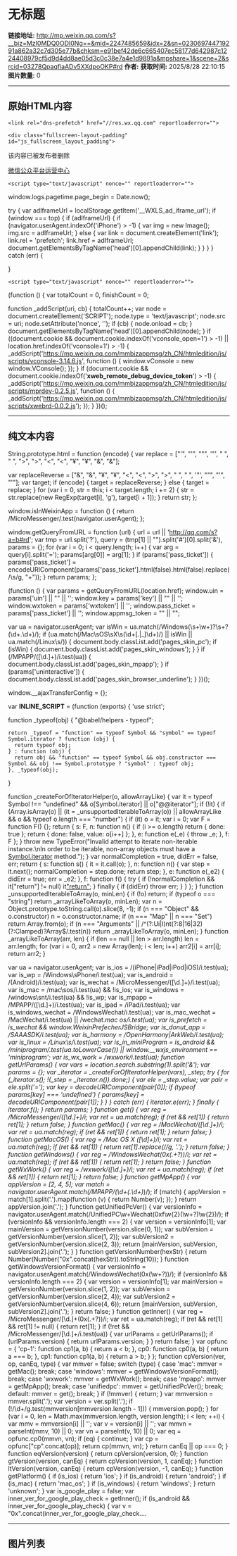 # 无标题

**链接地址:** http://mp.weixin.qq.com/s?__biz=MzI0MDQ0ODI0Ng==&mid=2247485659&idx=2&sn=023069744719291a862a32c7d305e77b&chksm=e91bef42de6c665407ec58177d642987c1224408979cf5d9d4dd8ae05d3c0c38e7a4e1d9891a&mpshare=1&scene=2&srcid=03278QpaqfiaADv5XXdpoOKP#rd
**作者:** 
**获取时间:** 2025/8/28 22:10:15
**图片数量:** 0

---

## 原始HTML内容


    
    <link rel="dns-prefetch" href="//res.wx.qq.com" reportloaderror="">
<link rel="dns-prefetch" href="//mmbiz.qpic.cn" reportloaderror="">
<link rel="dns-prefetch" href="//mpcdn.qpic.cn" reportloaderror="">
<link rel="dns-prefetch" href="//mpcdn.weixin.qq.com" reportloaderror="">
<link rel="dns-prefetch" href="//file.daihuo.qq.com" reportloaderror="">
<link rel="dns-prefetch" href="//wxa.wxs.qq.com" reportloaderror="">
<link rel="shortcut icon" type="image/x-icon" href="//res.wx.qq.com/a/wx_fed/assets/res/NTI4MWU5.ico" reportloaderror="">
<link rel="mask-icon" href="//res.wx.qq.com/a/wx_fed/assets/res/MjliNWVm.svg" color="#4C4C4C" reportloaderror="">
<link rel="apple-touch-icon-precomposed" href="//res.wx.qq.com/a/wx_fed/assets/res/OTE0YTAw.png" reportloaderror="">
<script type="text/javascript" nonce="" reportloaderror="">
String.prototype.html = function (encode) {
  var replace = ["&#39;", "'", "&quot;", '"', "&nbsp;", " ", "&gt;", ">", "&lt;", "<", "&yen;", "¥", "&amp;", "&"];
 
 
 
 
 
  
  var replaceReverse = ["&", "&amp;", "¥", "&yen;", "<", "&lt;", ">", "&gt;", " ", "&nbsp;", '"', "&quot;", "'", "&#39;"];
  var target;
  if (encode) {
    target = replaceReverse;
  } else {
    target = replace;
  }
  for (var i = 0, str = this; i < target.length; i += 2) {
    str = str.replace(new RegExp(target[i], 'g'), target[i + 1]);
  }
  return str;
};

window.isInWeixinApp = function () {
  return /MicroMessenger/.test(navigator.userAgent);
};

window.getQueryFromURL = function (url) {
  url = url || 'http://qq.com/s?a=b#rd';
  var tmp = url.split('?'),
    query = (tmp[1] || "").split('#')[0].split('&'),
    params = {};
  for (var i = 0; i < query.length; i++) {
    var arg = query[i].split('=');
    params[arg[0]] = arg[1];
  }
  if (params['pass_ticket']) {
    params['pass_ticket'] = encodeURIComponent(params['pass_ticket'].html(false).html(false).replace(/\s/g, "+"));
  }
  return params;
};


(function () {
  var params = getQueryFromURL(location.href);
  window.uin = params['uin'] || "" || '';
  window.key = params['key'] || "" || '';
  window.wxtoken = params['wxtoken'] || '';
  window.pass_ticket = params['pass_ticket'] || '';
  window.appmsg_token = "" || "";

  var ua = navigator.userAgent;
  var isWin = ua.match(/Windows(\s+\w+)?\s+?(\d+\.\d+)/);
  if (ua.match(/Mac\sOS\sX\s(\d+[\.|_]\d+)/) || isWin || ua.match(/Linux\s/)) {
    document.body.classList.add('pages_skin_pc');
    if (isWin) {
      document.body.classList.add('pages_skin_windows');
    }
  }
  if (/MPAPP\/([\d\.]+)/i.test(ua)) {
    document.body.classList.add('pages_skin_mpapp');
  }
  if (params['uninteractive']) {
    document.body.classList.add('pages_skin_browser_underline');
  }
})();
</script>
<script type="text/javascript" nonce="" reportloaderror="">
window.__ajaxTransferConfig = {};
</script>
    <div class="fullscreen-layout-padding" id="js_fullscreen_layout_padding">
  <div class="fullscreen-layout-padding__content">
    
  </div>
</div>
    
<script type="text/javascript" nonce="" reportloaderror="">var __INLINE_SCRIPT__ = (function (exports) {
  'use strict';

  function _typeof(obj) {
    "@babel/helpers - typeof";

    return _typeof = "function" == typeof Symbol && "symbol" == typeof Symbol.iterator ? function (obj) {
      return typeof obj;
    } : function (obj) {
      return obj && "function" == typeof Symbol && obj.constructor === Symbol && obj !== Symbol.prototype ? "symbol" : typeof obj;
    }, _typeof(obj);
  }

  function _createForOfIteratorHelper(o, allowArrayLike) { var it = typeof Symbol !== "undefined" && o[Symbol.iterator] || o["@@iterator"]; if (!it) { if (Array.isArray(o) || (it = _unsupportedIterableToArray(o)) || allowArrayLike && o && typeof o.length === "number") { if (it) o = it; var i = 0; var F = function F() {}; return { s: F, n: function n() { if (i >= o.length) return { done: true }; return { done: false, value: o[i++] }; }, e: function e(_e) { throw _e; }, f: F }; } throw new TypeError("Invalid attempt to iterate non-iterable instance.\nIn order to be iterable, non-array objects must have a [Symbol.iterator]() method."); } var normalCompletion = true, didErr = false, err; return { s: function s() { it = it.call(o); }, n: function n() { var step = it.next(); normalCompletion = step.done; return step; }, e: function e(_e2) { didErr = true; err = _e2; }, f: function f() { try { if (!normalCompletion && it["return"] != null) it["return"](); } finally { if (didErr) throw err; } } }; }
  function _unsupportedIterableToArray(o, minLen) { if (!o) return; if (typeof o === "string") return _arrayLikeToArray(o, minLen); var n = Object.prototype.toString.call(o).slice(8, -1); if (n === "Object" && o.constructor) n = o.constructor.name; if (n === "Map" || n === "Set") return Array.from(o); if (n === "Arguments" || /^(?:Ui|I)nt(?:8|16|32)(?:Clamped)?Array$/.test(n)) return _arrayLikeToArray(o, minLen); }
  function _arrayLikeToArray(arr, len) { if (len == null || len > arr.length) len = arr.length; for (var i = 0, arr2 = new Array(len); i < len; i++) arr2[i] = arr[i]; return arr2; }
  
  
  var ua = navigator.userAgent;
  var is_ios = /(iPhone|iPad|iPod|iOS)/i.test(ua);
  var is_wp = /Windows\sPhone/i.test(ua);
  var is_android = /(Android)/i.test(ua);
  var is_wechat = /MicroMessenger\/([\d\.]+)/i.test(ua);
  var is_mac = /mac\sos/i.test(ua) && !is_ios;
  var is_windows = /windows\snt/i.test(ua) && !is_wp;
  var is_mpapp = /MPAPP\/([\d\.]+)/i.test(ua);
  var is_ipad = /iPad/i.test(ua);
  var is_windows_wechat = /WindowsWechat/i.test(ua);
  var is_mac_wechat = /MacWechat/i.test(ua) || /wechat.*mac os/i.test(ua);
  var is_prefetch = is_wechat && window.WeixinPrefecherJSBridge;
  var is_donut_app = /SAAASDK/i.test(ua);
  var is_harmony = /OpenHarmony|ArkWeb/i.test(ua);
  var is_linux = /Linux\s/i.test(ua);
  var is_in_miniProgram = is_android && /miniprogram/.test(ua.toLowerCase()) || window.__wxjs_environment == 'miniprogram';
  var is_wx_work = /wxwork/i.test(ua);
  function getUrlParams() {
    var vars = location.search.substring(1).split('&');
    var params = {};
    var _iterator = _createForOfIteratorHelper(vars),
      _step;
    try {
      for (_iterator.s(); !(_step = _iterator.n()).done;) {
        var ele = _step.value;
        var pair = ele.split('=');
        var key = decodeURIComponent(pair[0]);
        if (typeof params[key] === 'undefined') {
          params[key] = decodeURIComponent(pair[1]);
        }
      }
    } catch (err) {
      _iterator.e(err);
    } finally {
      _iterator.f();
    }
    return params;
  }
  function get() {
    var reg = /MicroMessenger\/([\d\.]+)/i;
    var ret = ua.match(reg);
    if (ret && ret[1]) {
      return ret[1];
    }
    return false;
  }
  function getMac() {
    var reg = /MacWechat\/([\d\.]+)/i;
    var ret = ua.match(reg);
    if (ret && ret[1]) {
      return ret[1];
    }
    return false;
  }
  function getMacOS() {
    var reg = /Mac OS X ([\d_]+)/i;
    var ret = ua.match(reg);
    if (ret && ret[1]) {
      return ret[1].replace(/_/g, '.');
    }
    return false;
  }
  function getWindows() {
    var reg = /WindowsWechat\(0x(.+?)\)/i;
    var ret = ua.match(reg);
    if (ret && ret[1]) {
      return ret[1];
    }
    return false;
  }
  function getWxWork() {
    var reg = /wxwork\/([\d\.]+)/i;
    var ret = ua.match(reg);
    if (ret && ret[1]) {
      return ret[1];
    }
    return false;
  }
  function getMpApp() {
    var appVersion = [2, 4, 5];
    var match = navigator.userAgent.match(/MPAPP\/(\d+(\.\d+)*)/);
    if (match) {
      appVersion = match[1].split('.').map(function (v) {
        return Number(v);
      });
    }
    return appVersion.join('.');
  }
  function getUnifiedPcVer() {
    var versionInfo = navigator.userAgent.match(/UnifiedPC\w+Wechat\(0xf\w{2}(\w+?)\w{2}\)/);
    if (versionInfo && versionInfo.length === 2) {
      var version = versionInfo[1];
      var mainVersion = getVersionNumber(version.slice(0, 1));
      var subVersion = getVersionNumber(version.slice(1, 2));
      var subVersion2 = getVersionNumber(version.slice(2, 3));
      return [mainVersion, subVersion, subVersion2].join('.');
    }
  }
  function getVersionNumber(hexStr) {
    return Number(Number("0x".concat(hexStr)).toString(10));
  }
  function getWindowsVersionFormat() {
    var versionInfo = navigator.userAgent.match(/WindowsWechat\(0x(\w+?)\)/);
    if (versionInfo && versionInfo.length === 2) {
      var version = versionInfo[1];
      var mainVersion = getVersionNumber(version.slice(1, 2));
      var subVersion = getVersionNumber(version.slice(2, 4));
      var subVersion2 = getVersionNumber(version.slice(4, 6));
      return [mainVersion, subVersion, subVersion2].join('.');
    }
    return false;
  }
  function getInner() {
    var reg = /MicroMessenger\/[\d\.]+\(0x(.+?)\)/i;
    var ret = ua.match(reg);
    if (ret && ret[1] && ret[1] != null) {
      return ret[1];
    }
    if (!ret && /MicroMessenger\/[\d\.]+/i.test(ua)) {
      var urlParams = getUrlParams();
      if (urlParams.version) {
        return urlParams.version;
      }
    }
    return false;
  }
  var opfunc = {
    'cp-1': function cp1(a, b) {
      return a < b;
    },
    cp0: function cp0(a, b) {
      return a === b;
    },
    cp1: function cp1(a, b) {
      return a > b;
    }
  };
  function cpVersion(ver, op, canEq, type) {
    var mmver = false;
    switch (type) {
      case 'mac':
        mmver = getMac();
        break;
      case 'windows':
        mmver = getWindowsVersionFormat();
        break;
      case 'wxwork':
        mmver = getWxWork();
        break;
      case 'mpapp':
        mmver = getMpApp();
        break;
      case 'unifiedpc':
        mmver = getUnifiedPcVer();
        break;
      default:
        mmver = get();
        break;
    }
    if (!mmver) {
      return;
    }
    var mmversion = mmver.split('.');
    var version = ver.split('.');
    if (!/\d+/g.test(mmversion[mmversion.length - 1])) {
      mmversion.pop();
    }
    for (var i = 0, len = Math.max(mmversion.length, version.length); i < len; ++i) {
      var mmv = mmversion[i] || '';
      var v = version[i] || '';
      var mmvn = parseInt(mmv, 10) || 0;
      var vn = parseInt(v, 10) || 0;
      var eq = opfunc.cp0(mmvn, vn);
      if (eq) {
        continue;
      }
      var cp = opfunc["cp".concat(op)];
      return cp(mmvn, vn);
    }
    return canEq || op === 0;
  }
  function eqVersion(version) {
    return cpVersion(version, 0);
  }
  function gtVersion(version, canEq) {
    return cpVersion(version, 1, canEq);
  }
  function ltVersion(version, canEq) {
    return cpVersion(version, -1, canEq);
  }
  function getPlatform() {
    if (is_ios) {
      return 'ios';
    }
    if (is_android) {
      return 'android';
    }
    if (is_mac) {
      return 'mac_os';
    }
    if (is_windows) {
      return 'windows';
    }
    return 'unknown';
  }
  var is_google_play = false;
  var inner_ver_for_google_play_check = getInner();
  if (is_android && inner_ver_for_google_play_check) {
    var v = "0x".concat(inner_ver_for_google_play_check.substr(-2));
    if (parseInt(v) >= 64 && parseInt(v) <= 79) {
      is_google_play = true;
    }
  }
  function compareHexVersion(hexNum) {
    var innerVersion = getInner();
    if (innerVersion && hexNum) {
      if (typeof hexNum === 'string') {
        hexNum = parseInt(hexNum, 16);
      }
      var version = parseInt(innerVersion, 16);
      return version >= hexNum;
    }
    return false;
  }
  var mmversion = {
    get: get,
    getMac: getMac,
    getMacOS: getMacOS,
    getWindows: getWindows,
    getInner: getInner,
    getWxWork: getWxWork,
    getMpApp: getMpApp,
    cpVersion: cpVersion,
    eqVersion: eqVersion,
    gtVersion: gtVersion,
    ltVersion: ltVersion,
    getPlatform: getPlatform,
    getVersionNumber: getVersionNumber,
    isWp: is_wp,
    isIOS: is_ios,
    isAndroid: is_android,
    isHarmony: is_harmony,
    isHarmonyWechat: is_harmony && is_wechat && cpVersion('1.0.0', 1, true),
    isInMiniProgram: is_in_miniProgram,
    isWechat: is_wechat,
    isMac: is_mac,
    isWindows: is_windows,
    isLinux: is_linux,
    isMacWechat: is_mac_wechat,
    isWindowsWechat: is_windows_wechat,
    isWxWork: is_wx_work,
    isOnlyWechat: is_wechat && !is_wx_work,
    isMpapp: is_mpapp,
    isNewMpApp: false,
    isIPad: is_ipad,
    isGooglePlay: is_google_play,
    isPrefetch: is_prefetch,
    isDonutAPP: is_donut_app,
    compareHexVersion: compareHexVersion
  };

  var initJsBridge = false;
  if (!window.JSAPIEventCallbackMap) {
    window.JSAPIEventCallbackMap = {};
  }
  function connectWebViewJavascriptBridge(callback) {
    if (window.WebViewMPapp || window.WebViewJavascriptBridge) {
      return callback(window.WebViewMPapp || window.WebViewJavascriptBridge);
    }
    if (window.WVJBCallbacks) {
      return window.WVJBCallbacks.push(callback);
    }
    window.WVJBCallbacks = [callback];
    if (!initJsBridge) {
      initJsBridge = true;
      var WVJBIframe = document.createElement('iframe');
      WVJBIframe.style.display = 'none';
      WVJBIframe.src = 'https://__bridge_loaded__';
      document.body.appendChild(WVJBIframe);
      setTimeout(function () {
        initJsBridge = false;
        document.body.removeChild(WVJBIframe);
      }, 0);
    }
    return false;
  }
  function invoke$1(jsapiName, opt, callback) {
    connectWebViewJavascriptBridge(function (bridge) {
      try {
        if (typeof opt === 'function') {
          callback = opt;
        }
        if (_typeof(opt) !== 'object' && typeof opt !== 'string') {
          opt = {};
        }
        bridge.callHandler(jsapiName, opt, function (res) {
          try {
            var ret = _typeof(res) === 'object' ? res : JSON.parse(res);
            var errMsg = ret.err_msg || ret.errMsg;
            console.info("[mpapp jsapi] invoke->".concat(jsapiName, " ").concat(opt.action || '', " ").concat(errMsg));
            typeof callback === 'function' && callback(ret);
          } catch (e) {
            window.WX_BJ_REPORT.BadJs.report('invoke', "callback ".concat(jsapiName, " error:"), {
              mid: 'mmbizwebapp:js_brridge',
              _info: e
            });
            console.error("[mpapp jsapi] ".concat(jsapiName, " ").concat(opt.action || ''), e, res);
          }
        });
      } catch (e) {
        window.WX_BJ_REPORT.BadJs.report('invoke', 'callback error:', {
          mid: 'mmbizwebapp:js_brridge',
          _info: e
        });
        console.error('[mpapp jsapi]', e);
      }
    });
  }

  var doc = {};
  var isAcrossOrigin = false;
  var notFoundedMPPageAction = [];
  var __moon_report = window.__moon_report || function () {};
  var MOON_JSAPI_KEY_OFFSET = 8;
  try {
    doc = top.window.document;
  } catch (e) {
    isAcrossOrigin = true;
  }
  if (!window.JSAPIEventCallbackMap) {
    window.JSAPIEventCallbackMap = {};
  }
  function ready(onBridgeReady) {
    var bridgeReady = function bridgeReady() {
      try {
        if (onBridgeReady) {
          window.onBridgeReadyTime = window.onBridgeReadyTime || Date.now();
          onBridgeReady();
        }
      } catch (e) {
        __moon_report([{
          offset: MOON_JSAPI_KEY_OFFSET,
          log: 'ready',
          e: e
        }]);
        throw e;
      }
      window.jsapiReadyTime = Date.now();
    };
    if (!isAcrossOrigin && (typeof top.window.WeixinJSBridge === 'undefined' || !top.window.WeixinJSBridge.invoke)) {
      if (doc.addEventListener) {
        doc.addEventListener('WeixinJSBridgeReady', bridgeReady, false);
      } else if (doc.attachEvent) {
        doc.attachEvent('WeixinJSBridgeReady', bridgeReady);
        doc.attachEvent('onWeixinJSBridgeReady', bridgeReady);
      }
    } else {
      bridgeReady();
    }
  }
  var invokeNotWaitA8key = ['notifyPageInfo'];
  var checkNotFoundedInvoke = function checkNotFoundedInvoke(methodName, args) {
    if (methodName === 'handleMPPageAction' && (args === null || args === void 0 ? void 0 : args.action) && notFoundedMPPageAction.includes(args === null || args === void 0 ? void 0 : args.action)) {
      return true;
    }
    return false;
  };
  function invoke(methodName, args, callback) {
    if (!invokeNotWaitA8key.includes(methodName) && window.__second_open_wait_a8key__ && window.__second_open_wait_a8key_task__) {
      window.__second_open_wait_a8key_task__.push(function () {
        invoke(methodName, args, callback);
      });
      return;
    }
    ready(function () {
      if (isAcrossOrigin) return false;
      if (_typeof(top.window.WeixinJSBridge) !== 'object') {
        alert('请在微信中打开此链接');
        return false;
      }
      if (checkNotFoundedInvoke(methodName, args)) {
        setTimeout(function () {
          if (callback) {
            callback.apply(window, [{
              err_msg: "".concat(methodName, ":fail"),
              err_desc: 'action isn\'t supported'
            }]);
          }
        }, 0);
      } else {
        top.window.WeixinJSBridge.invoke(methodName, args, function () {
          try {
            for (var _len = arguments.length, rets = new Array(_len), _key = 0; _key < _len; _key++) {
              rets[_key] = arguments[_key];
            }
            var ret = rets[0];
            var errMsg = ret && ret.err_msg ? ", err_msg-> ".concat(ret.err_msg) : '';
            if (['handleMPPageAction', 'handleVideoAction', 'handleHaokanAction'].indexOf(methodName) !== -1) {
              var action = (args === null || args === void 0 ? void 0 : args.action) || '';
              console.info('[system]', "[jsapi] invoke->".concat(methodName, ", action->").concat(action).concat(errMsg));
            } else {
              console.info('[system]', "[jsapi] invoke->".concat(methodName).concat(errMsg));
            }
            if (methodName === 'handleMPPageAction' && (args === null || args === void 0 ? void 0 : args.action) && (ret === null || ret === void 0 ? void 0 : ret.err_desc) === 'action isn\'t supported') {
              notFoundedMPPageAction.push(args === null || args === void 0 ? void 0 : args.action);
            }
            if (callback) {
              callback.apply(window, rets);
            }
          } catch (e) {
            __moon_report([{
              offset: MOON_JSAPI_KEY_OFFSET,
              log: "invoke;methodName:".concat(methodName),
              e: e
            }]);
            throw e;
          }
        });
      }
    });
  }
  function call(methodName) {
    if (window.__second_open_wait_a8key__ && window.__second_open_wait_a8key_task__) {
      window.__second_open_wait_a8key_task__.push(function () {
        call(methodName);
      });
      return;
    }
    ready(function () {
      if (isAcrossOrigin) return false;
      if (_typeof(top.window.WeixinJSBridge) !== 'object') {
        return false;
      }
      try {
        top.window.WeixinJSBridge.call(methodName);
      } catch (e) {
        __moon_report([{
          offset: MOON_JSAPI_KEY_OFFSET,
          log: "call;methodName:".concat(methodName),
          e: e
        }]);
        throw e;
      }
    });
  }
  function on(eventName, callback) {
    if (window.__second_open_wait_a8key__ && window.__second_open_wait_a8key_task__) {
      window.__second_open_wait_a8key_task__.push(function () {
        on(eventName, callback);
      });
      return;
    }
    ready(function () {
      if (isAcrossOrigin) return false;
      if (_typeof(top.window.WeixinJSBridge) !== 'object' || !top.window.WeixinJSBridge.on) {
        return false;
      }
      if (!window.JSAPIEventCallbackMap[eventName]) {
        window.JSAPIEventCallbackMap[eventName] = [];
      }
      window.JSAPIEventCallbackMap[eventName].push(callback);
      if (window.JSAPIEventCallbackMap[eventName].length > 1) {
        return false;
      }
      top.window.WeixinJSBridge.on(eventName, function () {
        try {
          for (var _len2 = arguments.length, rets = new Array(_len2), _key2 = 0; _key2 < _len2; _key2++) {
            rets[_key2] = arguments[_key2];
          }
          var ret = rets[0];
          var errMsg = ret && ret.err_msg ? ", err_msg-> ".concat(ret.err_msg) : '';
          console.info('[system]', "[jsapi] event->".concat(eventName).concat(errMsg));
          if (window.JSAPIEventCallbackMap[eventName] && window.JSAPIEventCallbackMap[eventName].length) {
            var result;
            for (var i = 0; i < window.JSAPIEventCallbackMap[eventName].length; i++) {
              result = window.JSAPIEventCallbackMap[eventName][i].apply(window, rets);
            }
            return result;
          }
        } catch (e) {
          __moon_report([{
            offset: MOON_JSAPI_KEY_OFFSET,
            log: "on;eventName:".concat(eventName),
            e: e
          }]);
          throw e;
        }
      });
    });
  }
  function remove(eventName, callback) {
    if (window.__second_open_wait_a8key__ && window.__second_open_wait_a8key_task__) {
      window.__second_open_wait_a8key_task__.push(function () {
        remove(eventName, callback);
      });
      return;
    }
    ready(function () {
      if (!window.JSAPIEventCallbackMap[eventName]) {
        return false;
      }
      var result = false;
      for (var i = window.JSAPIEventCallbackMap[eventName].length - 1; i >= 0; i--) {
        if (window.JSAPIEventCallbackMap[eventName][i] === callback) {
          window.JSAPIEventCallbackMap[eventName].splice(i, 1);
          result = true;
        }
      }
      return result;
    });
  }
  var JSAPI = {
    ready: ready,
    invoke: invoke,
    call: call,
    on: on,
    remove: remove
  };

  
  function _log(level, msg) {
    if (level === 'log') {
      level = 'info';
      msg = "[WechatFe]".concat(msg);
    } else {
      var prefix = "__wap__".concat(window.__second_open__ ? ' (sec)' : '');
      msg = "".concat(prefix, " ").concat(msg, " location:[").concat(location.href, "]");
    }
    msg += new Error().stack;
    if (mmversion.isMpapp) {
      invoke$1('WNNativeCallbackLog', msg);
    } else if (mmversion.isWechat) {
      if (mmversion.isAndroid) {
        console.warn('[system]', "[MicroMsg.JsApiLog][".concat(level, "] jslog : ").concat(msg));
      } else if (mmversion.isIOS) {
        JSAPI.invoke('writeLog', {
          level: level,
          msg: msg
        });
      } else {
        JSAPI.invoke('log', {
          level: level,
          msg: msg
        });
      }
    }
  }
  var Log = {
    info: function info() {
      for (var _len = arguments.length, args = new Array(_len), _key = 0; _key < _len; _key++) {
        args[_key] = arguments[_key];
      }
      _log('info', args.join(' '));
    },
    warn: function warn() {
      for (var _len2 = arguments.length, args = new Array(_len2), _key2 = 0; _key2 < _len2; _key2++) {
        args[_key2] = arguments[_key2];
      }
      _log('warn', args.join(' '));
    },
    error: function error() {
      for (var _len3 = arguments.length, args = new Array(_len3), _key3 = 0; _key3 < _len3; _key3++) {
        args[_key3] = arguments[_key3];
      }
      _log('error', args.join(' '));
    },
    debug: function debug() {
      for (var _len4 = arguments.length, args = new Array(_len4), _key4 = 0; _key4 < _len4; _key4++) {
        args[_key4] = arguments[_key4];
      }
      _log('debug', args.join(' '));
    },
    log: function log() {
      for (var _len5 = arguments.length, args = new Array(_len5), _key5 = 0; _key5 < _len5; _key5++) {
        args[_key5] = arguments[_key5];
      }
      _log('info', args.join(' '));
    }
  };

  
  
  var Device = {};
  function detect(ua) {
    var MQQBrowser = ua.match(/MQQBrowser\/(\d+\.\d+)/i);
    var MQQClient = ua.match(/QQ\/(\d+\.(\d+)\.(\d+)\.(\d+))/i) || ua.match(/V1_AND_SQ_([\d\.]+)/);
    var WeChat = ua.match(/MicroMessenger\/((\d+)\.(\d+))\.(\d+)/) || ua.match(/MicroMessenger\/((\d+)\.(\d+))/);
    var MacOS = ua.match(/Mac\sOS\sX\s(\d+[\.|_]\d+)/);
    var WinOS = ua.match(/Windows(\s+\w+)?\s+?(\d+\.\d+)/);
    var Linux = ua.match(/Linux\s/);
    var MiuiBrowser = ua.match(/MiuiBrowser\/(\d+\.\d+)/i);
    var M1 = ua.match(/MI-ONE/);
    var MIPAD = ua.match(/MI PAD/);
    var UC = ua.match(/UCBrowser\/(\d+\.\d+(\.\d+\.\d+)?)/) || ua.match(/\sUC\s/);
    var IEMobile = ua.match(/IEMobile(\/|\s+)(\d+\.\d+)/) || ua.match(/WPDesktop/);
    var ipod = ua.match(/(ipod).*\s([\d_]+)/i);
    var ipad = ua.match(/(ipad).*\s([\d_]+)/i);
    var iphone = ua.match(/(iphone)\sos\s([\d_]+)/i);
    var Chrome = ua.match(/Chrome\/(\d+\.\d+)/);
    var AndriodBrowser = ua.match(/Mozilla.*Linux.*Android.*AppleWebKit.*Mobile Safari/);
    var android = ua.match(/(android)\s([\d\.]+)/i);
    var harmony = ua.match(/(OpenHarmony)\s([\d\.]+)/i);
    Device.browser = Device.browser || {}, Device.os = Device.os || {};
    Device.os.type = -1;
    Device.os.unifiedPC = ua.match(/UnifiedPC/);
    Device.os.unifiedMac = /UnifiedPCMac/i.test(ua);
    Device.os.unifiedWindows = /UnifiedPCWindows/i.test(ua);
    if (window.ActiveXObject) {
      var vie = 6;
      (window.XMLHttpRequest || ua.indexOf('MSIE 7.0') > -1) && (vie = 7);
      (window.XDomainRequest || ua.indexOf('Trident/4.0') > -1) && (vie = 8);
      ua.indexOf('Trident/5.0') > -1 && (vie = 9);
      ua.indexOf('Trident/6.0') > -1 && (vie = 10);
      Device.browser.ie = true, Device.browser.version = vie;
    } else if (ua.indexOf('Trident/7.0') > -1) {
      Device.browser.ie = true, Device.browser.version = 11;
    }
    if (android) {
      Device.os.android = true;
      Device.os.version = android[2];
      Device.os.type = 2;
    }
    if (harmony) {
      Device.os.harmony = true;
      Device.os.version = harmony[2];
      Device.os.type = 42;
    }
    if (ipod) {
      Device.os.ios = Device.os.ipod = true;
      Device.os.version = ipod[2].replace(/_/g, '.');
    }
    if (ipad) {
      Device.os.ios = Device.os.ipad = true;
      Device.os.version = ipad[2].replace(/_/g, '.');
      Device.os.type = 13;
    }
    if (iphone) {
      Device.os.iphone = Device.os.ios = true;
      Device.os.version = iphone[2].replace(/_/g, '.');
      Device.os.type = 1;
    }
    if (WinOS) Device.os.windows = true, Device.os.version = WinOS[2], Device.os.type = 15;
    if (MacOS) Device.os.Mac = true, Device.os.version = MacOS[1], Device.os.type = 14;
    if (Linux) Device.os.Linux = true, Device.os.type = 33;
    if (ua.indexOf('lepad_hls') > 0) Device.os.LePad = true;
    if (MIPAD) Device.os.MIPAD = true;
    if (MQQBrowser) Device.browser.MQQ = true, Device.browser.version = MQQBrowser[1];
    if (MQQClient) Device.browser.MQQClient = true, Device.browser.version = MQQClient[1];
    if (WeChat) Device.browser.WeChat = true, Device.browser.mmversion = Device.browser.version = WeChat[1];
    if (MiuiBrowser) Device.browser.MIUI = true, Device.browser.version = MiuiBrowser[1];
    if (UC) Device.browser.UC = true, Device.browser.version = UC[1] || NaN;
    if (IEMobile) Device.browser.IEMobile = true, Device.browser.version = IEMobile[2];
    if (AndriodBrowser) {
      Device.browser.AndriodBrowser = true;
    }
    if (M1) {
      Device.browser.M1 = true;
    }
    if (Chrome) {
      Device.browser.Chrome = true, Device.browser.version = Chrome[1];
    }
    if (Device.os.windows) {
      if (typeof navigator.platform !== "undefined" && navigator.platform.toLowerCase() == "win64") {
        Device.os.win64 = true;
      } else {
        Device.os.win64 = false;
      }
    }
    if (Device.os.Mac || Device.os.windows || Device.os.Linux || Device.os.unifiedPC) {
      Device.os.pc = true;
    }
    var osType = {
      iPad7: 'iPad; CPU OS 7',
      LePad: 'lepad_hls',
      XiaoMi: 'MI-ONE',
      SonyDTV: "SonyDTV",
      SamSung: 'SAMSUNG',
      HTC: 'HTC',
      VIVO: 'vivo'
    };
    for (var os in osType) {
      Device.os[os] = ua.indexOf(osType[os]) !== -1;
    }
    Device.os.phone = Device.os.phone || /windows phone/i.test(ua);
    Device.os.getNumVersion = function () {
      return parseFloat(Device.os.version);
    };
    Device.os.hasTouch = 'ontouchstart' in window;
    if (Device.os.hasTouch && Device.os.ios && Device.os.getNumVersion() < 6) {
      Device.os.hasTouch = false;
    }
    if (Device.browser.WeChat && Device.browser.version < 5.0) {
      Device.os.hasTouch = false;
    }
    Device.browser.getNumVersion = function () {
      return parseFloat(Device.browser.version);
    };
    Device.browser.isFFCanOcx = function () {
      return !!Device.browser.firefox && Device.browser.getNumVersion() >= 3.0;
    };
    Device.browser.isCanOcx = function () {
      return !!Device.os.windows && (!!Device.browser.ie || Device.browser.isFFCanOcx() || !!Device.browser.webkit);
    };
    Device.browser.isNotIESupport = function () {
      return !!Device.os.windows && (!!Device.browser.webkit || Device.browser.isFFCanOcx());
    };
    Device.userAgent = {};
    Device.userAgent.browserVersion = Device.browser.version;
    Device.userAgent.osVersion = Device.os.version;
    if (Device.os.unifiedPC) {
      if (Device.os.unifiedWindows) Device.os.type = 37;else if (Device.os.unifiedMac) Device.os.type = 38;else Device.os.type = 39;
    }
    delete Device.userAgent.version;
  }
  detect(window.navigator.userAgent);
  function canSupportH5Video() {
    var ua = window.navigator.userAgent,
      m = null;
    if (!!Device.os.android) {
      if (Device.browser.MQQ && Device.browser.getNumVersion() >= 4.2) {
        return true;
      }
      if (ua.indexOf('MI2') != -1) {
        return true;
      }
      if (Device.os.version >= '4' && (m = ua.match(/MicroMessenger\/((\d+)\.(\d+))\.(\d+)/))) {
        if (parseFloat(m[1]) >= 4.2) {
          return true;
        }
      }
      if (Device.os.version >= '4.1') {
        return true;
      }
    }
    return false;
  }
  function canSupportVideoMp4() {
    var video = document.createElement('video');
    if (typeof video.canPlayType === 'function') {
      if (video.canPlayType('video/mp4; codecs="mp4v.20.8"') === 'probably') {
        return true;
      }
      if (video.canPlayType('video/mp4; codecs="avc1.42E01E"') === 'probably' || video.canPlayType('video/mp4; codecs="avc1.42E01E, mp4a.40.2"') === 'probably') {
        return true;
      }
    }
    return false;
  }
  function canSupportAutoPlay() {
    if (Device.os.ios && Device.os.getNumVersion() < 10) {
      return false;
    }
    return true;
  }
  function isLockdownMode() {
    if (!Device.os.ios || Device.os.getNumVersion() < 16) {
      return false;
    }
    if (typeof WebAssembly === 'undefined' && typeof OfflineAudioContext === 'undefined' && typeof WebGLRenderingContext === 'undefined') {
      return true;
    }
    return false;
  }
  Device.canSupportVideo = canSupportVideoMp4 || canSupportH5Video;
  Device.canSupportVideoMp4 = canSupportVideoMp4;
  Device.canSupportH5Video = canSupportH5Video;
  Device.canSupportAutoPlay = canSupportAutoPlay;
  Device.isLockdownMode = isLockdownMode;
  
  Device.cpVersion = function (version) {
    var cp = arguments.length > 1 && arguments[1] !== undefined ? arguments[1] : 0;
    var canEqual = arguments.length > 2 && arguments[2] !== undefined ? arguments[2] : false;
    var nowVersionStr = Device.os.version;
    if (!nowVersionStr) return false;
    var versionArr = version.split('.');
    var nowVersionArr = nowVersionStr.split('.');
    for (var i = 0; i < Math.max(nowVersionArr.length, versionArr.length); i++) {
      var vi = +versionArr[i];
      var nvi = +nowVersionArr[i];
      if (vi === nvi) continue;
      if (cp > 0) return vi > nvi;
      if (cp < 0) return vi < nvi;
    }
    return canEqual || cp === 0;
  };

  
  var attrs = ['top', 'left', 'right', 'bottom'];
  var elementComputedStyle = {};
  if (Device.os.android) {
    JSAPI.invoke('handleDeviceInfo', {
      action: 'getSafeAreaInsets'
    }, function (res) {
      if (res.err_msg.indexOf(':ok') !== -1) {
        elementComputedStyle.top = res.top;
        elementComputedStyle.left = res.left;
        elementComputedStyle.right = window.screen.width - res.right;
        elementComputedStyle.bottom = window.screen.height - res.bottom;
      } else {
        attrs.forEach(function (attr) {
          elementComputedStyle[attr] = 0;
        });
      }
    });
  }

  var idkey = 398384;
  var reportMap = {
    0: 7,
    5: 13,
    7: 19,
    8: 25,
    10: 31
  };
  function inWhiteList(itemShowType) {
    if ([5, 7, 8, 10].indexOf(itemShowType) > -1) return true;
    if (itemShowType === 0) {
      return mmversion.isIOS && mmversion.compareHexVersion('1800352B') || mmversion.isAndroid;
    }
    return false;
  }
  function getImmersiveMode(itemShowType) {
    if (!inWhiteList(itemShowType)) return;
    if (window !== top) {
      return;
    }
    var env = window.__wxWebEnv && typeof window.__wxWebEnv.getEnv === 'function' && window.__wxWebEnv.getEnv();
    if (env && typeof env === 'string') {
      try {
        env = JSON.parse(env);
      } catch (err) {
        env = {};
      }
    } else {
      env = {};
    }
    console.log('[env] getImmersiveMode', env, itemShowType);
    try {
      Log.info("[immersiveMode] ".concat(JSON.stringify(env || {})));
    } catch (e) {
    }
    var needChange = window.immersiveMode !== !!env.immersiveMode;
    window.immersiveMode = !!env.immersiveMode;
    if (needChange) {
      if (env.immersiveMode) {
        window.weixinPostMessageHandlers && window.weixinPostMessageHandlers.monitorHandler && typeof window.weixinPostMessageHandlers.monitorHandler.postMessage === 'function' && window.weixinPostMessageHandlers.monitorHandler.postMessage(JSON.stringify({
          event: 'stopImmersiveLoading'
        }));
        window.normalTopInset = env && typeof env.normalTopInset !== 'undefined' ? +env.normalTopInset : 91;
        document.body.classList.add('fullscreen-padding');
        document.body.style = "".concat(document.body.style, ";--normal-top-insets: ").concat(window.normalTopInset || 91, "px;");
        report(itemShowType);
      } else {
        window.normalTopInset = 0;
        document.body.classList.remove('fullscreen-padding');
      }
    }
    if (window.immersiveMode) {
      JSAPI.invoke('setNavigationBarColor', {
        wxcolor: {
          light: '#FFFFFF',
          dark: '#191919'
        },
        alpha: 0
      });
      if (mmversion.isAndroid) {
        JSAPI.invoke('disableBounceScroll', {
          'place': ['top', 'bottom']
        });
      }
    }
    return env;
  }
  var showScrollBorder = false;
  var doubleClickTemp = false;
  function registerImmersiveListener(itemShowType) {
    if (!inWhiteList(itemShowType)) return;
    if (!window.__hasRegisterImmersiveListener) {
      window.__hasRegisterImmersiveListener = true;
      JSAPI.on('activity:state_change', function () {
        return getImmersiveMode();
      });
      JSAPI.on('fakeImmersiveUIStyleTopInsetChanged', function (args) {
        console.log('[env] fakeImmersiveUIStyleTopInsetChanged', args);
        try {
          Log.info("[immersiveMode] fakeImmersiveUIStyleTopInsetChanged ".concat(JSON.stringify(args || {})));
        } catch (e) {
        }
        if (document.body.classList.contains('fullscreen-padding')) {
          window.normalTopInset = args && typeof args.top !== 'undefined' ? +args.top : window.normalTopInset;
          document.body.style.setProperty('--normal-top-insets', "".concat(window.normalTopInset, "px"));
        }
      });
      window.addEventListener('scroll', function () {
        if (!window.immersiveMode) return;
        var dom = document.getElementById('js_content_container');
        var scrollTop = dom && dom.scrollTop || window.pageYOffset || document.documentElement.scrollTop || document.body.scrollTop;
        if (showScrollBorder && scrollTop <= 2) {
          showScrollBorder = false;
          document.body.classList.remove('fullscreen-padding__border');
        } else if (!showScrollBorder && scrollTop > 2) {
          showScrollBorder = true;
          document.body.classList.add('fullscreen-padding__border');
        }
      });

      if (mmversion.isAndroid && mmversion.compareHexVersion('28003859')) {
        JSAPI.on('onActionBarClickEventInImmersiveMode', function (res) {
          console.log('onActionBarClickEventInImmersiveMode', res);
          var x = res.x,
            y = res.y,
            action = res.action;
          if (!document.elementsFromPoint) return;
          var nodeAtPoint = document.elementFromPoint(+x, +y);
          if (action === 'click') {
            typeof nodeAtPoint.click === 'function' && nodeAtPoint.click();
          } else if (action === 'longpress_start') {
            var touchStartEvent = new TouchEvent('touchstart', {
              bubbles: true,
              cancelable: true,
              touches: [new Touch({
                identifier: 1,
                target: nodeAtPoint,
                clientX: +x,
                clientY: +y
              })]
            });
            nodeAtPoint.dispatchEvent(touchStartEvent);
          } else if (action === 'longpress_end') {
            var touchEndEvent = new TouchEvent('touchend', {
              bubbles: true,
              cancelable: true,
              touches: []
            });
            nodeAtPoint.dispatchEvent(touchEndEvent);
          }
        });
      }
      document.body.addEventListener('click', function (e) {
        if (!window.immersiveMode) return;
        if (e.clientY <= window.normalTopInset) {
          if (doubleClickTemp) {
            window.scrollTo({
              top: 0,
              behavior: 'smooth'
            });
            doubleClickTemp = false;
          } else {
            doubleClickTemp = true;
            setTimeout(function () {
              doubleClickTemp = false;
            }, 300);
          }
        }
      });
    }
  }
  function setFullscreenWebview(itemShowType) {
    if (!inWhiteList(itemShowType)) return;
    if (window !== top) {
      return;
    }
    getImmersiveMode(itemShowType);
    registerImmersiveListener(itemShowType);
  }
  function report(itemShowType) {
    new Image().src = "https://mp.weixin.qq.com/mp/jsmonitor?idkey=".concat(idkey, "_1_1");
    if (mmversion.isAndroid) {
      new Image().src = "https://mp.weixin.qq.com/mp/jsmonitor?idkey=".concat(idkey, "_2_1");
    } else if (mmversion.isIOS) {
      new Image().src = "https://mp.weixin.qq.com/mp/jsmonitor?idkey=".concat(idkey, "_3_1");
    }
    var key = reportMap[itemShowType];
    if (key) {
      new Image().src = "https://mp.weixin.qq.com/mp/jsmonitor?idkey=".concat(idkey, "_").concat(key, "_1");
      if (mmversion.isAndroid) {
        new Image().src = "https://mp.weixin.qq.com/mp/jsmonitor?idkey=".concat(idkey, "_").concat(key + 1, "_1");
      } else if (mmversion.isIOS) {
        new Image().src = "https://mp.weixin.qq.com/mp/jsmonitor?idkey=".concat(idkey, "_").concat(key + 2, "_1");
      }
    }
  }
  if (!window.__second_open__) {
    var itemShowType = window.a_value_which_never_exists || '0';
    setFullscreenWebview(+itemShowType);
  }

  exports.getImmersiveMode = getImmersiveMode;
  exports.registerImmersiveListener = registerImmersiveListener;
  exports.setFullscreenWebview = setFullscreenWebview;

  Object.defineProperty(exports, '__esModule', { value: true });

  return exports;

})({});</script>
<div class="weui-msg">
            <div class="weui-msg__icon-area">
                            <i class="weui-icon-warn weui-icon_msg-primary"></i>
                    </div>
        <div class="weui-msg__text-area">
                    <div class="weui-msg__title warn">该内容已被发布者删除</div>
            </div>
            <div class="weui-msg__extra-area">
            <div class="weui-footer">
                <p class="weui-footer__links">
                    <a class="weui-footer__link" href="https://mp.weixin.qq.com/webpoc/ruleCenter?type=oa">微信公众平台运营中心</a>
                </p>
            </div>
        </div>
    </div>

    <script type="text/javascript" nonce="" reportloaderror="">
window.logs.pagetime.page_begin = Date.now();

try {
  var adIframeUrl = localStorage.getItem('__WXLS_ad_iframe_url');
  if (window === top) {
    if (adIframeUrl) {
      if (navigator.userAgent.indexOf('iPhone') > -1) {
        var img = new Image();
        img.src = adIframeUrl;
      } else {
        var link = document.createElement('link');
        link.rel = 'prefetch';
        link.href = adIframeUrl;
        document.getElementsByTagName('head')[0].appendChild(link);
      }
    }
  }
} catch (err) {

}
</script>
    

<span aria-hidden="true" class="weui-a11y_ref" style="display:none" id="js_a11y_colon">：</span>
<span aria-hidden="true" class="weui-a11y_ref" style="display:none" id="js_a11y_comma">，</span>
<span aria-hidden="true" class="weui-a11y_ref" style="display:none" id="js_a11y_comma0">，</span>
<span aria-hidden="true" class="weui-a11y_ref" style="display:none" id="js_a11y_comma1">，</span>
<span aria-hidden="true" class="weui-a11y_ref" style="display:none" id="js_a11y_comma2">，</span>
<span aria-hidden="true" class="weui-a11y_ref" style="display:none" id="js_a11y_comma3">，</span>
<span aria-hidden="true" class="weui-a11y_ref" style="display:none" id="js_a11y_comma4">，</span>
<span aria-hidden="true" class="weui-a11y_ref" style="display:none" id="js_a11y_comma5">，</span>
<span aria-hidden="true" class="weui-a11y_ref" style="display:none" id="js_a11y_comma6">，</span>
<span aria-hidden="true" class="weui-a11y_ref" style="display:none" id="js_a11y_comma7">，</span>
<span aria-hidden="true" class="weui-a11y_ref" style="display:none" id="js_a11y_comma8">，</span>
<span aria-hidden="true" class="weui-a11y_ref" style="display:none" id="js_a11y_comma9">，</span>
<span aria-hidden="true" class="weui-a11y_ref" style="display:none" id="js_a11y_comma10">，</span>
<span aria-hidden="true" class="weui-a11y_ref" style="display:none" id="js_a11y_period">。</span>
<span aria-hidden="true" class="weui-a11y_ref" style="display:none" id="js_a11y_space">&nbsp;</span>


<span aria-hidden="true" class="weui-a11y_ref" style="display:none" id="js_a11y_type_video">视频</span>
<span aria-hidden="true" class="weui-a11y_ref" style="display:none" id="js_a11y_type_weapp">小程序</span>


<span aria-hidden="true" class="weui-a11y_ref" style="display:none" id="js_a11y_zan_btn_txt">赞</span>
<span aria-hidden="true" class="weui-a11y_ref" style="display:none" id="js_a11y_zan_btn_tips">，轻点两下取消赞</span>
<span aria-hidden="true" class="weui-a11y_ref" style="display:none" id="js_a11y_like_btn_txt">在看</span>
<span aria-hidden="true" class="weui-a11y_ref" style="display:none" id="js_a11y_like_btn_tips">，轻点两下取消在看</span>
<span aria-hidden="true" class="weui-a11y_ref" style="display:none" id="js_a11y_share_btn_txt">分享</span>
<span aria-hidden="true" class="weui-a11y_ref" style="display:none" id="js_a11y_comment_btn_txt">留言</span>
<span aria-hidden="true" class="weui-a11y_ref" style="display:none" id="js_a11y_collect_btn_txt">收藏</span>
<span aria-hidden="true" class="weui-a11y_ref" style="display:none" id="js_a11y_op_ting_heard">听过</span>

    <script type="text/javascript" nonce="" reportloaderror="">
(function () {
  var totalCount = 0,
    finishCount = 0;

  function _addScript(uri, cb) {
    totalCount++;
    var node = document.createElement('SCRIPT');
    node.type = 'text/javascript';
    node.src = uri;
    node.setAttribute('nonce', '');
    if (cb) {
      node.onload = cb;
    }
    document.getElementsByTagName('head')[0].appendChild(node);
  }
  if ((document.cookie && document.cookie.indexOf('vconsole_open=1') > -1) || location.href.indexOf('vconsole=1') > -1) {
    _addScript('https://mp.weixin.qq.com/mmbizappmsg/zh_CN/htmledition/js/scripts/vconsole-3.14.6.js', function () {
      window.vConsole = new window.VConsole();
    });
  }
  if (document.cookie && document.cookie.indexOf('__xweb_remote_debug_device_token__') > -1) {
    _addScript('https://mp.weixin.qq.com/mmbizappmsg/zh_CN/htmledition/js/scripts/mprdev-0.2.5.js', function () {
      _addScript('https://mp.weixin.qq.com/mmbizappmsg/zh_CN/htmledition/js/scripts/xwebrd-0.0.2.js');
    });
  }
})();
</script>
    
    
<script type="text/javascript" nonce="" reportloaderror="">
    var biz = 'MzI0MDQ0ODI0Ng==' || '';
    var sn = '023069744719291a862a32c7d305e77b' || '';
    var mid = '2247485659' || '' || '';
    var idx = '2' || '' || '' ;

   
    var is_rumor = '' * 1;
    var norumor = '' * 1;
</script>

    


<script nomodule="" nonce="" reportloaderror="">!function(){var e=document,t=e.createElement("script");if(!("noModule"in t)&&"onbeforeload"in t){var n=!1;e.addEventListener("beforeload",(function(e){if(e.target===t)n=!0;else if(!e.target.hasAttribute("nomodule")||!n)return;e.preventDefault()}),!0),t.type="module",t.src=".",e.head.appendChild(t),t.remove()}}();</script>
<script nomodule="" crossorigin="" id="vite-legacy-polyfill" src="//res.wx.qq.com/mmbizappmsg/zh_CN/htmledition/js/assets/polyfills-legacy.mevbdinz9b118ec7.js" nonce="" reportloaderror=""></script>
<script nomodule="" crossorigin="" id="vite-legacy-entry" data-src="//res.wx.qq.com/mmbizappmsg/zh_CN/htmledition/js/assets/error-legacy.mevbdinz3a60c323.js" nonce="" reportloaderror="">System.import(document.getElementById('vite-legacy-entry').getAttribute('data-src'))</script>

  





---

## 纯文本内容

String.prototype.html = function (encode) {
  var replace = ["&#39;", "'", "&quot;", '"', "&nbsp;", " ", "&gt;", ">", "&lt;", "<", "&yen;", "¥", "&amp;", "&"];
 
 
 
 
 
  
  var replaceReverse = ["&", "&amp;", "¥", "&yen;", "<", "&lt;", ">", "&gt;", " ", "&nbsp;", '"', "&quot;", "'", "&#39;"];
  var target;
  if (encode) {
    target = replaceReverse;
  } else {
    target = replace;
  }
  for (var i = 0, str = this; i < target.length; i += 2) {
    str = str.replace(new RegExp(target[i], 'g'), target[i + 1]);
  }
  return str;
};

window.isInWeixinApp = function () {
  return /MicroMessenger/.test(navigator.userAgent);
};

window.getQueryFromURL = function (url) {
  url = url || 'http://qq.com/s?a=b#rd';
  var tmp = url.split('?'),
    query = (tmp[1] || "").split('#')[0].split('&'),
    params = {};
  for (var i = 0; i < query.length; i++) {
    var arg = query[i].split('=');
    params[arg[0]] = arg[1];
  }
  if (params['pass_ticket']) {
    params['pass_ticket'] = encodeURIComponent(params['pass_ticket'].html(false).html(false).replace(/\s/g, "+"));
  }
  return params;
};


(function () {
  var params = getQueryFromURL(location.href);
  window.uin = params['uin'] || "" || '';
  window.key = params['key'] || "" || '';
  window.wxtoken = params['wxtoken'] || '';
  window.pass_ticket = params['pass_ticket'] || '';
  window.appmsg_token = "" || "";

  var ua = navigator.userAgent;
  var isWin = ua.match(/Windows(\s+\w+)?\s+?(\d+\.\d+)/);
  if (ua.match(/Mac\sOS\sX\s(\d+[\.|_]\d+)/) || isWin || ua.match(/Linux\s/)) {
    document.body.classList.add('pages_skin_pc');
    if (isWin) {
      document.body.classList.add('pages_skin_windows');
    }
  }
  if (/MPAPP\/([\d\.]+)/i.test(ua)) {
    document.body.classList.add('pages_skin_mpapp');
  }
  if (params['uninteractive']) {
    document.body.classList.add('pages_skin_browser_underline');
  }
})();


window.__ajaxTransferConfig = {};

    
  
    
  

    
var __INLINE_SCRIPT__ = (function (exports) {
  'use strict';

  function _typeof(obj) {
    "@babel/helpers - typeof";

    return _typeof = "function" == typeof Symbol && "symbol" == typeof Symbol.iterator ? function (obj) {
      return typeof obj;
    } : function (obj) {
      return obj && "function" == typeof Symbol && obj.constructor === Symbol && obj !== Symbol.prototype ? "symbol" : typeof obj;
    }, _typeof(obj);
  }

  function _createForOfIteratorHelper(o, allowArrayLike) { var it = typeof Symbol !== "undefined" && o[Symbol.iterator] || o["@@iterator"]; if (!it) { if (Array.isArray(o) || (it = _unsupportedIterableToArray(o)) || allowArrayLike && o && typeof o.length === "number") { if (it) o = it; var i = 0; var F = function F() {}; return { s: F, n: function n() { if (i >= o.length) return { done: true }; return { done: false, value: o[i++] }; }, e: function e(_e) { throw _e; }, f: F }; } throw new TypeError("Invalid attempt to iterate non-iterable instance.\nIn order to be iterable, non-array objects must have a [Symbol.iterator]() method."); } var normalCompletion = true, didErr = false, err; return { s: function s() { it = it.call(o); }, n: function n() { var step = it.next(); normalCompletion = step.done; return step; }, e: function e(_e2) { didErr = true; err = _e2; }, f: function f() { try { if (!normalCompletion && it["return"] != null) it["return"](); } finally { if (didErr) throw err; } } }; }
  function _unsupportedIterableToArray(o, minLen) { if (!o) return; if (typeof o === "string") return _arrayLikeToArray(o, minLen); var n = Object.prototype.toString.call(o).slice(8, -1); if (n === "Object" && o.constructor) n = o.constructor.name; if (n === "Map" || n === "Set") return Array.from(o); if (n === "Arguments" || /^(?:Ui|I)nt(?:8|16|32)(?:Clamped)?Array$/.test(n)) return _arrayLikeToArray(o, minLen); }
  function _arrayLikeToArray(arr, len) { if (len == null || len > arr.length) len = arr.length; for (var i = 0, arr2 = new Array(len); i < len; i++) arr2[i] = arr[i]; return arr2; }
  
  
  var ua = navigator.userAgent;
  var is_ios = /(iPhone|iPad|iPod|iOS)/i.test(ua);
  var is_wp = /Windows\sPhone/i.test(ua);
  var is_android = /(Android)/i.test(ua);
  var is_wechat = /MicroMessenger\/([\d\.]+)/i.test(ua);
  var is_mac = /mac\sos/i.test(ua) && !is_ios;
  var is_windows = /windows\snt/i.test(ua) && !is_wp;
  var is_mpapp = /MPAPP\/([\d\.]+)/i.test(ua);
  var is_ipad = /iPad/i.test(ua);
  var is_windows_wechat = /WindowsWechat/i.test(ua);
  var is_mac_wechat = /MacWechat/i.test(ua) || /wechat.*mac os/i.test(ua);
  var is_prefetch = is_wechat && window.WeixinPrefecherJSBridge;
  var is_donut_app = /SAAASDK/i.test(ua);
  var is_harmony = /OpenHarmony|ArkWeb/i.test(ua);
  var is_linux = /Linux\s/i.test(ua);
  var is_in_miniProgram = is_android && /miniprogram/.test(ua.toLowerCase()) || window.__wxjs_environment == 'miniprogram';
  var is_wx_work = /wxwork/i.test(ua);
  function getUrlParams() {
    var vars = location.search.substring(1).split('&');
    var params = {};
    var _iterator = _createForOfIteratorHelper(vars),
      _step;
    try {
      for (_iterator.s(); !(_step = _iterator.n()).done;) {
        var ele = _step.value;
        var pair = ele.split('=');
        var key = decodeURIComponent(pair[0]);
        if (typeof params[key] === 'undefined') {
          params[key] = decodeURIComponent(pair[1]);
        }
      }
    } catch (err) {
      _iterator.e(err);
    } finally {
      _iterator.f();
    }
    return params;
  }
  function get() {
    var reg = /MicroMessenger\/([\d\.]+)/i;
    var ret = ua.match(reg);
    if (ret && ret[1]) {
      return ret[1];
    }
    return false;
  }
  function getMac() {
    var reg = /MacWechat\/([\d\.]+)/i;
    var ret = ua.match(reg);
    if (ret && ret[1]) {
      return ret[1];
    }
    return false;
  }
  function getMacOS() {
    var reg = /Mac OS X ([\d_]+)/i;
    var ret = ua.match(reg);
    if (ret && ret[1]) {
      return ret[1].replace(/_/g, '.');
    }
    return false;
  }
  function getWindows() {
    var reg = /WindowsWechat\(0x(.+?)\)/i;
    var ret = ua.match(reg);
    if (ret && ret[1]) {
      return ret[1];
    }
    return false;
  }
  function getWxWork() {
    var reg = /wxwork\/([\d\.]+)/i;
    var ret = ua.match(reg);
    if (ret && ret[1]) {
      return ret[1];
    }
    return false;
  }
  function getMpApp() {
    var appVersion = [2, 4, 5];
    var match = navigator.userAgent.match(/MPAPP\/(\d+(\.\d+)*)/);
    if (match) {
      appVersion = match[1].split('.').map(function (v) {
        return Number(v);
      });
    }
    return appVersion.join('.');
  }
  function getUnifiedPcVer() {
    var versionInfo = navigator.userAgent.match(/UnifiedPC\w+Wechat\(0xf\w{2}(\w+?)\w{2}\)/);
    if (versionInfo && versionInfo.length === 2) {
      var version = versionInfo[1];
      var mainVersion = getVersionNumber(version.slice(0, 1));
      var subVersion = getVersionNumber(version.slice(1, 2));
      var subVersion2 = getVersionNumber(version.slice(2, 3));
      return [mainVersion, subVersion, subVersion2].join('.');
    }
  }
  function getVersionNumber(hexStr) {
    return Number(Number("0x".concat(hexStr)).toString(10));
  }
  function getWindowsVersionFormat() {
    var versionInfo = navigator.userAgent.match(/WindowsWechat\(0x(\w+?)\)/);
    if (versionInfo && versionInfo.length === 2) {
      var version = versionInfo[1];
      var mainVersion = getVersionNumber(version.slice(1, 2));
      var subVersion = getVersionNumber(version.slice(2, 4));
      var subVersion2 = getVersionNumber(version.slice(4, 6));
      return [mainVersion, subVersion, subVersion2].join('.');
    }
    return false;
  }
  function getInner() {
    var reg = /MicroMessenger\/[\d\.]+\(0x(.+?)\)/i;
    var ret = ua.match(reg);
    if (ret && ret[1] && ret[1] != null) {
      return ret[1];
    }
    if (!ret && /MicroMessenger\/[\d\.]+/i.test(ua)) {
      var urlParams = getUrlParams();
      if (urlParams.version) {
        return urlParams.version;
      }
    }
    return false;
  }
  var opfunc = {
    'cp-1': function cp1(a, b) {
      return a < b;
    },
    cp0: function cp0(a, b) {
      return a === b;
    },
    cp1: function cp1(a, b) {
      return a > b;
    }
  };
  function cpVersion(ver, op, canEq, type) {
    var mmver = false;
    switch (type) {
      case 'mac':
        mmver = getMac();
        break;
      case 'windows':
        mmver = getWindowsVersionFormat();
        break;
      case 'wxwork':
        mmver = getWxWork();
        break;
      case 'mpapp':
        mmver = getMpApp();
        break;
      case 'unifiedpc':
        mmver = getUnifiedPcVer();
        break;
      default:
        mmver = get();
        break;
    }
    if (!mmver) {
      return;
    }
    var mmversion = mmver.split('.');
    var version = ver.split('.');
    if (!/\d+/g.test(mmversion[mmversion.length - 1])) {
      mmversion.pop();
    }
    for (var i = 0, len = Math.max(mmversion.length, version.length); i < len; ++i) {
      var mmv = mmversion[i] || '';
      var v = version[i] || '';
      var mmvn = parseInt(mmv, 10) || 0;
      var vn = parseInt(v, 10) || 0;
      var eq = opfunc.cp0(mmvn, vn);
      if (eq) {
        continue;
      }
      var cp = opfunc["cp".concat(op)];
      return cp(mmvn, vn);
    }
    return canEq || op === 0;
  }
  function eqVersion(version) {
    return cpVersion(version, 0);
  }
  function gtVersion(version, canEq) {
    return cpVersion(version, 1, canEq);
  }
  function ltVersion(version, canEq) {
    return cpVersion(version, -1, canEq);
  }
  function getPlatform() {
    if (is_ios) {
      return 'ios';
    }
    if (is_android) {
      return 'android';
    }
    if (is_mac) {
      return 'mac_os';
    }
    if (is_windows) {
      return 'windows';
    }
    return 'unknown';
  }
  var is_google_play = false;
  var inner_ver_for_google_play_check = getInner();
  if (is_android && inner_ver_for_google_play_check) {
    var v = "0x".concat(inner_ver_for_google_play_check....

---

## 图片列表


